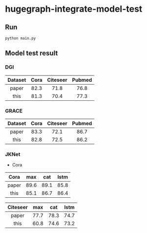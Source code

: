 # hugegraph-integrate-model-test

## Run

```commandline
python main.py
```

## Model test result

### DGI

|    Dataset    | Cora | Citeseer | Pubmed |
|:-------------:|:----:|:--------:|:------:|
|     paper     | 82.3 |   71.8   |  76.8  |
|     this      | 81.3 |   70.4   |  77.3  |

### GRACE

|    Dataset    | Cora | Citeseer | Pubmed |
|:-------------:|:----:|:--------:|:------:|
|     paper     | 83.3 |   72.1   |  86.7  |
|     this      | 82.8 |   72.5   |  86.2  |

### JKNet

- Cora

|   Cora   | max  | cat  | lstm |
|:--------:|:----:|------|------|
|  paper   | 89.6 | 89.1 | 85.8 |
|   this   | 85.1 | 86.7 | 86.4 |

| Citeseer | max  | cat  | lstm |
|:--------:|:----:|------|------|
|  paper   | 77.7 | 78.3 | 74.7 |
|   this   | 60.8 | 74.6 | 73.2 |

